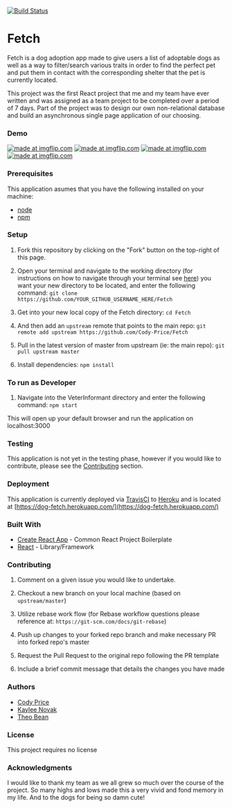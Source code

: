 [![Build Status](https://travis-ci.org/Cody-Price/Fetch.svg?branch=master)](https://travis-ci.org/Cody-Price/Fetch)

# Fetch

Fetch is a dog adoption app made to give users a list of adoptable dogs as well as a way to filter/search various traits in order to find the perfect pet and put them in contact with the corresponding shelter that the pet is currently located.

This project was the first React project that me and my team have ever written and was assigned as a team project to be completed over a period of 7 days. Part of the project was to design our own non-relational database and build an asynchronous single page application of our choosing.

### Demo

<a href="https://imgflip.com/gif/2ytnnl"><img src="https://i.imgflip.com/2ytnnl.gif" title="made at imgflip.com"/></a>
<a href="https://imgflip.com/gif/2yto2a"><img src="https://i.imgflip.com/2yto2a.gif" title="made at imgflip.com"/></a>
<a href="https://imgflip.com/gif/2ytodk"><img src="https://i.imgflip.com/2ytodk.gif" title="made at imgflip.com"/></a>
<a href="https://imgflip.com/gif/2ytoke"><img src="https://i.imgflip.com/2ytoke.gif" title="made at imgflip.com"/></a>

### Prerequisites

This application asumes that you have the following installed on your machine:

- [node](https://www.npmjs.com/get-npm)
- [npm](https://www.npmjs.com/get-npm)

### Setup

1. Fork this repository by clicking on the "Fork" button on the top-right of this page.

2. Open your terminal and navigate to the working directory (for instructions on how to navigate through your terminal see [here](https://ccrma.stanford.edu/guides/planetccrma/terminal.html)) you want your new directory to be located, and enter the following command:
`git clone https://github.com/YOUR_GITHUB_USERNAME_HERE/Fetch`

3. Get into your new local copy of the Fetch directory:
`cd Fetch`

4. And then add an `upstream` remote that points to the main repo:
`git remote add upstream https://github.com/Cody-Price/Fetch`

5. Pull in the latest version of master from upstream (ie: the main repo):
`git pull upstream master`

7. Install dependencies:
`npm install`

### To run as Developer

1. Navigate into the VeterInformant directory and enter the following command:
`npm start`

This will open up your default browser and run the application on localhost:3000

### Testing

This application is not yet in the testing phase, however if you would like to contribute, please see the <a href="#contributing">Contributing</a> section.

### Deployment

This application is currently deployed via [TravisCI](https://travis-ci.org/) to [Heroku](https://www.heroku.com/) and is located at [https://dog-fetch.herokuapp.com/](https://dog-fetch.herokuapp.com/)

### Built With

- [Create React App](https://github.com/facebook/create-react-app) - Common React Project Boilerplate
- [React](https://reactjs.org/) - Library/Framework

<p id="contributing"></p>

### Contributing

1. Comment on a given issue you would like to undertake.

2. Checkout a new branch on your local machine (based on `upstream/master`)

3. Utilize rebase work flow (for Rebase workflow questions please reference at: `https://git-scm.com/docs/git-rebase`)

4. Push up changes to your forked repo branch and make necessary PR into forked repo's master

5. Request the Pull Request to the original repo following the PR template

6. Include a brief commit message that details the changes you have made

### Authors

- [Cody Price](https://github.com/cody-price)
- [Kaylee Novak](https://github.com/kayleenovak)
- [Theo Bean](https://github.com/b3an5)

### License

This project requires no license

### Acknowledgments

I would like to thank my team as we all grew so much over the course of the project. So many highs and lows made this a very vivid and fond memory in my life. And to the dogs for being so damn cute!
